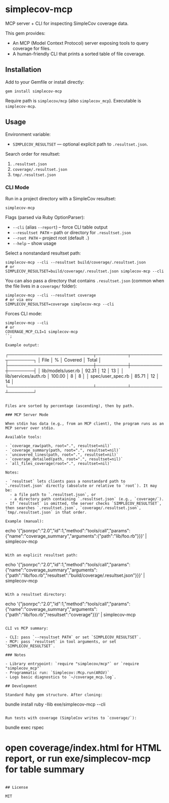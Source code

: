 # simplecov-mcp

MCP server + CLI for inspecting SimpleCov coverage data.

This gem provides:

- An MCP (Model Context Protocol) server exposing tools to query coverage for files.
- A human-friendly CLI that prints a sorted table of file coverage.

## Installation

Add to your Gemfile or install directly:

```
gem install simplecov-mcp
```

Require path is `simplecov/mcp` (also `simplecov_mcp`). Executable is `simplecov-mcp`.

## Usage

Environment variable:

- `SIMPLECOV_RESULTSET` — optional explicit path to `.resultset.json`.

Search order for resultset:

1. `.resultset.json`
2. `coverage/.resultset.json`
3. `tmp/.resultset.json`

### CLI Mode

Run in a project directory with a SimpleCov resultset:

```
simplecov-mcp
```

Flags (parsed via Ruby OptionParser):

- `--cli` (alias `--report`) – force CLI table output
- `--resultset PATH` – path or directory for `.resultset.json`
- `--root PATH` – project root (default `.`)
- `--help` – show usage

Select a nonstandard resultset path:

```
simplecov-mcp --cli --resultset build/coverage/.resultset.json
# or
SIMPLECOV_RESULTSET=build/coverage/.resultset.json simplecov-mcp --cli
```

You can also pass a directory that contains `.resultset.json` (common when the file lives in a `coverage/` folder):

```
simplecov-mcp --cli --resultset coverage
# or via env
SIMPLECOV_RESULTSET=coverage simplecov-mcp --cli
```

Forces CLI mode:

```
simplecov-mcp --cli
# or
COVERAGE_MCP_CLI=1 simplecov-mcp
``;

Example output:

```
┌───────────────────────────┬──────────┬──────────┬────────┐
│ File                      │        % │  Covered │  Total │
├───────────────────────────┼──────────┼──────────┼────────┤
│ lib/models/user.rb        │    92.31 │       12 │     13 │
│ lib/services/auth.rb      │   100.00 │        8 │      8 │
│ spec/user_spec.rb         │    85.71 │       12 │     14 │
└───────────────────────────┴──────────┴──────────┴────────┘
```

Files are sorted by percentage (ascending), then by path.

### MCP Server Mode

When stdin has data (e.g., from an MCP client), the program runs as an MCP server over stdio.

Available tools:

- `coverage_raw(path, root=".", resultset=nil)`
- `coverage_summary(path, root=".", resultset=nil)`
- `uncovered_lines(path, root=".", resultset=nil)`
- `coverage_detailed(path, root=".", resultset=nil)`
- `all_files_coverage(root=".", resultset=nil)`

Notes:

- `resultset` lets clients pass a nonstandard path to `.resultset.json` directly (absolute or relative to `root`). It may be:
  - a file path to `.resultset.json`, or
  - a directory path containing `.resultset.json` (e.g., `coverage/`).
- If `resultset` is omitted, the server checks `SIMPLECOV_RESULTSET`, then searches `.resultset.json`, `coverage/.resultset.json`, `tmp/.resultset.json` in that order.

Example (manual):

```
echo '{"jsonrpc":"2.0","id":1,"method":"tools/call","params":{"name":"coverage_summary","arguments":{"path":"lib/foo.rb"}}}' | simplecov-mcp
```

With an explicit resultset path:

```
echo '{"jsonrpc":"2.0","id":1,"method":"tools/call","params":{"name":"coverage_summary","arguments":{"path":"lib/foo.rb","resultset":"build/coverage/.resultset.json"}}}' | simplecov-mcp
```

With a resultset directory:

```
echo '{"jsonrpc":"2.0","id":1,"method":"tools/call","params":{"name":"coverage_summary","arguments":{"path":"lib/foo.rb","resultset":"coverage"}}}' | simplecov-mcp
```

CLI vs MCP summary:

- CLI: pass `--resultset PATH` or set `SIMPLECOV_RESULTSET`.
- MCP: pass `resultset` in tool arguments, or set `SIMPLECOV_RESULTSET`.

### Notes

- Library entrypoint: `require "simplecov/mcp"` or `require "simplecov_mcp"`
- Programmatic run: `Simplecov::Mcp.run(ARGV)`
- Logs basic diagnostics to `~/coverage_mcp.log`.

## Development

Standard Ruby gem structure. After cloning:

```
bundle install
ruby -Ilib exe/simplecov-mcp --cli
```

Run tests with coverage (SimpleCov writes to `coverage/`):

```
bundle exec rspec
# open coverage/index.html for HTML report, or run exe/simplecov-mcp for table summary
```

## License

MIT
